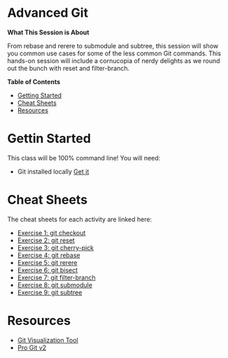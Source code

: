 # Advanced Git

**What This Session is About**

From rebase and rerere to submodule and subtree, this session will show you common use cases for some of the less common Git commands. This hands-on session will include a cornucopia of nerdy delights as we round out the bunch with reset and filter-branch. 

**Table of Contents**
- [Getting Started](#getting-started)
- [Cheat Sheets](#cheat-sheets)
- [Resources](#resources)

# Gettin Started

This class will be 100% command line! You will need:

- Git installed locally [Get it](https://git-scm.com)

# Cheat Sheets

The cheat sheets for each activity are linked here:

- [Exercise 1: git checkout](cheat-sheets/1-git-checkout.md)
- [Exercise 2: git reset](cheat-sheets/2-git-reset.md)
- [Exercise 3: git cherry-pick](cheat-sheets/3-git-cherry-pick.md)
- [Exercise 4: git rebase](cheat-sheets/4-git-rebase.md)
- [Exercise 5: git rerere](cheat-sheets/5-git-rerere.md)
- [Exercise 6: git bisect](cheat-sheets/6-git-bisect.md)
- [Exercise 7: git filter-branch](cheat-sheets/7-git-filter-branch.md)
- [Exercise 8: git submodule](cheat-sheets/8-git-submodule.md)
- [Exercise 9: git subtree](cheat-sheets/9-git-subtree.md)

# Resources

- [Git Visualization Tool](http://git-school.github.io/visualizing-git/)
- [Pro Git v2](https://git-scm.com/book/en/v2)

